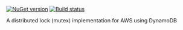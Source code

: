 [![NuGet version](https://img.shields.io/nuget/v/AwsDistributedMutex.svg)](https://www.nuget.org/packages/AwsDistributedMutex/)
[![Build status](https://ci.appveyor.com/api/projects/status/akfxwcih49m96lyp?svg=true)](https://ci.appveyor.com/project/aliostad/aws-distributed-mutex)

A distributed lock (mutex) implementation for AWS using DynamoDB
